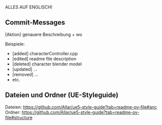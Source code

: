 ALLES AUF ENGLISCH!
## Commit-Messages
[Aktion] genauere Beschreibung + wo

Beispiele: 
- [added] characterController.cpp 
- [edited] readme file description
- [deleted] character blender model
- [updated] ...
- [removed] ...
- etc.


## Dateien und Ordner (UE-Styleguide)
Dateien: https://github.com/Allar/ue5-style-guide?tab=readme-ov-file#anc
Ordner: https://github.com/Allar/ue5-style-guide?tab=readme-ov-file#structure
